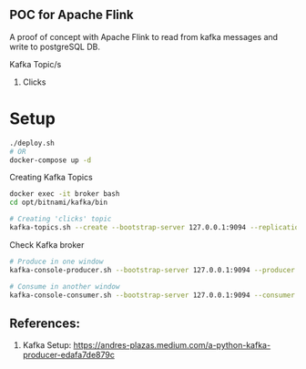 ## POC for Apache Flink

A proof of concept with Apache Flink to read from kafka messages and write to postgreSQL DB.

Kafka Topic/s
1. Clicks


# Setup

```bash
./deploy.sh
# OR
docker-compose up -d
```

Creating Kafka Topics
```bash
docker exec -it broker bash
cd opt/bitnami/kafka/bin

# Creating 'clicks' topic
kafka-topics.sh --create --bootstrap-server 127.0.0.1:9094 --replication-factor 1 --partitions 1 --topic clicks
```

Check Kafka broker
```bash
# Produce in one window
kafka-console-producer.sh --bootstrap-server 127.0.0.1:9094 --producer.config /opt/bitnami/kafka/config/producer.properties --topic clicks

# Consume in another window
kafka-console-consumer.sh --bootstrap-server 127.0.0.1:9094 --consumer.config /opt/bitnami/kafka/config/consumer.properties --topic clicks --from-beginning
```


## References:

1. Kafka Setup: https://andres-plazas.medium.com/a-python-kafka-producer-edafa7de879c 